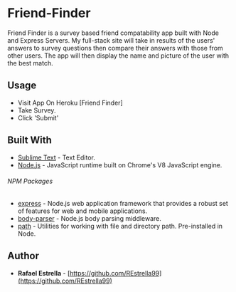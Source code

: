 # Friend-Finder

Friend Finder is a survey based friend compatability app built with Node and Express Servers. My full-stack site will take in results of the users' answers to survey questions then compare their answers with those from other users.  The app will then display the name and picture of the user with the best match.


## Usage

- Visit App On Heroku [Friend Finder]
- Take Survey.
- Click 'Submit'


## Built With

* [Sublime Text](https://www.sublimetext.com/) - Text Editor.
* [Node.js](https://nodejs.org) - JavaScript runtime built on Chrome's V8 JavaScript engine.

###### NPM Packages

* [express](https://www.npmjs.com/package/express)	- Node.js web application framework that provides a robust set of features for web and mobile applications.
* [body-parser]() - Node.js body parsing middleware.
* [path](https://nodejs.org/docs/latest/api/path.html)	-  Utilities for working with file and directory path.  Pre-installed in Node.


## Author

* **Rafael Estrella** - [https://github.com/REstrella99](https://github.com/REstrella99)




